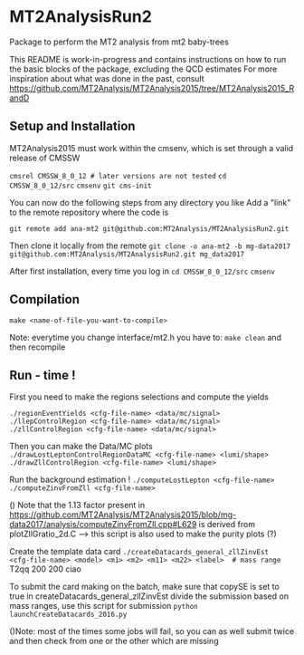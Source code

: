 # MT2AnalysisRun2 
Package to perform the MT2 analysis from mt2 baby-trees

 This README is work-in-progress and contains instructions on how to run 
 the basic blocks of the package, excluding the QCD estimates
 For more inspiration about what was done in the past, consult
 https://github.com/MT2Analysis/MT2Analysis2015/tree/MT2Analysis2015_RandD

## Setup and Installation
MT2Analysis2015 must work within the cmsenv, which is set through a valid release of CMSSW

```cmsrel CMSSW_8_0_12 # later versions are not tested```
```cd CMSSW_8_0_12/src```
```cmsenv```
```git cms-init```

You can now do the following steps from any directory you like
Add a "link" to the remote repository where the code is

```git remote add ana-mt2 git@github.com:MT2Analysis/MT2AnalysisRun2.git```

Then clone it locally from the remote
```git clone -o ana-mt2 -b mg-data2017 git@github.com:MT2Analysis/MT2AnalysisRun2.git mg_data2017```

After first installation, every time you log in
```cd CMSSW_8_0_12/src```
```cmsenv```

## Compilation
```make <name-of-file-you-want-to-compile>```

Note: everytime you change interface/mt2.h you have to:
```make clean```
and then recompile

## Run - time !

First you need to make the regions selections and compute the yields

```./regionEventYields <cfg-file-name> <data/mc/signal>```
```./llepControlRegion <cfg-file-name> <data/mc/signal>```
```./zllControlRegion <cfg-file-name> <data/mc/signal>```

Then you can make the Data/MC plots
```./drawLostLeptonControlRegionDataMC <cfg-file-name> <lumi/shape>```
```./drawZllControlRegion <cfg-file-name> <lumi/shape>```

Run the background estimation !
```./computeLostLepton <cfg-file-name> ```
```./computeZinvFromZll <cfg-file-name> ```

() Note that the 1.13 factor present in https://github.com/MT2Analysis/MT2Analysis2015/blob/mg-data2017/analysis/computeZinvFromZll.cpp#L629 
is derived from plotZllGratio_2d.C   --> this script is also used to make the purity plots (?)

Create the template data card
```./createDatacards_general_zllZinvEst  <cfg-file-name> <model> <m1> <m2> <m11> <m22> <label>  # mass range```
                                                          T2qq    200    200                     ciao

To submit the card making on the batch, make sure that copySE is set to true in createDatacards_general_zllZinvEst 
divide the submission based on mass ranges, use this script for submission
```python launchCreateDatacards_2016.py```

()Note: most of the times some jobs will fail, so you can as well submit twice and then check from one or the other which are missing 
